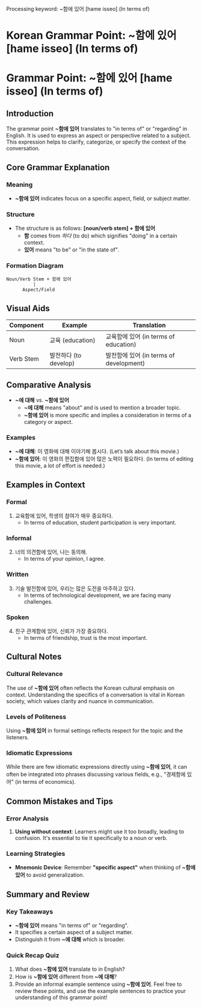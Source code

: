 Processing keyword: ~함에 있어 [hame isseo] (In terms of)
# Korean Grammar Point: ~함에 있어 [hame isseo] (In terms of)
# Grammar Point: ~함에 있어 [hame isseo] (In terms of)
## Introduction
The grammar point **~함에 있어** translates to "in terms of" or "regarding" in English. It is used to express an aspect or perspective related to a subject. This expression helps to clarify, categorize, or specify the context of the conversation.
## Core Grammar Explanation
### Meaning
- **~함에 있어** indicates focus on a specific aspect, field, or subject matter.
### Structure
- The structure is as follows: **[noun/verb stem] + 함에 있어**
  - **함** comes from *하다* (to do) which signifies "doing" in a certain context.
  - **있어** means "to be" or "in the state of".
### Formation Diagram
```
Noun/Verb Stem + 함에 있어
          |
      Aspect/Field
```
## Visual Aids
| Component     | Example                | Translation                        |
|---------------|------------------------|-------------------------------------|
| Noun          | 교육 (education)       | 교육함에 있어 (in terms of education) |
| Verb Stem     | 발전하다 (to develop)  | 발전함에 있어 (in terms of development) |
## Comparative Analysis
- **~에 대해** vs. **~함에 있어**
  - **~에 대해** means "about" and is used to mention a broader topic. 
  - **~함에 있어** is more specific and implies a consideration in terms of a category or aspect.
### Examples
- **~에 대해**: 이 영화에 대해 이야기해 봅시다. (Let’s talk about this movie.)
- **~함에 있어**: 이 영화의 편집함에 있어 많은 노력이 필요하다. (In terms of editing this movie, a lot of effort is needed.)
## Examples in Context
### Formal
1. 교육함에 있어, 학생의 참여가 매우 중요하다.
   - In terms of education, student participation is very important.
### Informal
2. 너의 의견함에 있어, 나는 동의해.
   - In terms of your opinion, I agree.
### Written
3. 기술 발전함에 있어, 우리는 많은 도전을 마주하고 있다.
   - In terms of technological development, we are facing many challenges.
### Spoken
4. 친구 관계함에 있어, 신뢰가 가장 중요하다.
   - In terms of friendship, trust is the most important.
## Cultural Notes
### Cultural Relevance
The use of **~함에 있어** often reflects the Korean cultural emphasis on context. Understanding the specifics of a conversation is vital in Korean society, which values clarity and nuance in communication.
### Levels of Politeness
Using **~함에 있어** in formal settings reflects respect for the topic and the listeners. 
### Idiomatic Expressions
While there are few idiomatic expressions directly using **~함에 있어**, it can often be integrated into phrases discussing various fields, e.g., "경제함에 있어" (in terms of economics).
## Common Mistakes and Tips
### Error Analysis
1. **Using without context**: Learners might use it too broadly, leading to confusion. It's essential to tie it specifically to a noun or verb.
   
### Learning Strategies
- **Mnemonic Device**: Remember **"specific aspect"** when thinking of **~함에 있어** to avoid generalization.
## Summary and Review
### Key Takeaways
- **~함에 있어** means "in terms of" or "regarding".
- It specifies a certain aspect of a subject matter.
- Distinguish it from **~에 대해** which is broader.
### Quick Recap Quiz
1. What does **~함에 있어** translate to in English?
2. How is **~함에 있어** different from **~에 대해**?
3. Provide an informal example sentence using **~함에 있어**. 
Feel free to review these points, and use the example sentences to practice your understanding of this grammar point!
